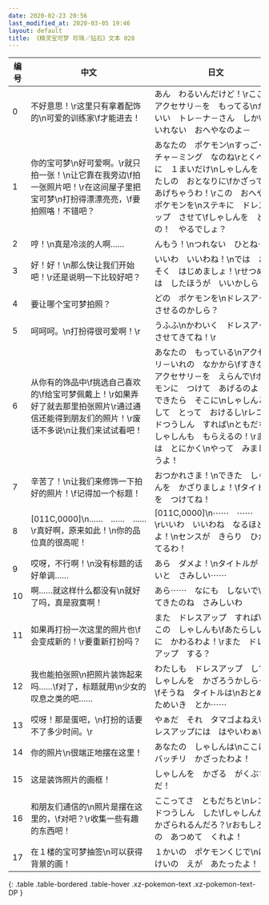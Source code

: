```yaml
---
date: 2020-02-23 20:56
last_modified_at: 2020-03-05 19:46
layout: default
title: 《精灵宝可梦 珍珠／钻石》文本 028
---
```

| 编号 | 中文 | 日文 |
| ---- | ---- | ---- |
| 0 | 不好意思！\r这里只有拿着配饰的\n可爱的训练家\f才能进去！ | あん　わるいんだけど！\rここは　アクセサリ－を　もってる\nかわいい　トレ－ナ－さん　しか\fはいれない　おへやなのよ－ |
| 1 | 你的宝可梦\n好可爱啊。\r就只拍一张！\n让它靠在我旁边\f拍一张照片吧！\r在这间屋子里把宝可梦\n打扮得漂漂亮亮，\f要拍照咯！不错吧？ | あなたの　ポケモン\nすっごく　チャ－ミング　なのね\rとくべつに　１まいだけ\nしゃしんを　あたしの　おとなりに\fかざって　あげちゃうわ！\rこの　おへやで　ポケモンを\nステキに　ドレスアップ　させて\fしゃしんを　とるの！　やるでしょ？ |
| 2 | 哼！\n真是冷淡的人啊…… | んもう！\nつれない　ひとね⋯⋯ |
| 3 | 好！好！\n那么快让我们开始吧！\r还是说明一下比较好吧？ | いいわ　いいわね！\nでは　さっそく　はじめましょ！\rせつめいは　したほうが　いいかしら？ |
| 4 | 要让哪个宝可梦拍照？ | どの　ポケモンを\nドレスアップ　させるのかしら？ |
| 5 | 呵呵呵。\n打扮得很可爱啊！\r | うふふ\nかわいく　ドレスアップ　させてきてね！\r |
| 6 | 从你有的饰品中\f挑选自己喜欢的\f给宝可梦佩戴上！\r如果弄好了就去那里拍张照片\r通过通信还能得到朋友们的照片！\r废话不多说\n让我们来试试看吧！ | あなたの　もっている\nアクセサリ－いれの　なかから\fすきな　アクセサリ－を　えらんで\fポケモンに　つけて　あげるのよ！\rできたら　そこに\nしゃしんと　して　とって　おけるし\rレコ－ドつうしん　すれば\nともだちの　しゃしんも　もらえるの！\rまずは　とにかく\nやって　みましょうよ！ |
| 7 | 辛苦了！\n让我们来修饰一下拍好的照片！\f记得加一个标题！ | おつかれさま！\nできた　しゃしんを　かざりましょ！\fタイトルを　つけてね！ |
| 8 | [011C,0000]\n……　……　……\r真好啊，原来如此！\n你的品位真的很高呢！ | [011C,0000]\n⋯⋯　⋯⋯　⋯⋯\rいいわ　いいわね　なるほどよ！\nセンスが　きらり　ひかってるわ！ |
| 9 | 哎呀，不行啊！\n没有标题的话好单调…… | あら　ダメよ！\nタイトルが　ないと　さみしい⋯⋯ |
| 10 | 啊……就这样什么都没有\n就好了吗，真是寂寞啊！ | あら⋯⋯　なにも　しないで\nでてきたのね　さみしいわ |
| 11 | 如果再打扮一次这里的照片也\f会变成新的！\r要重新打扮吗？ | また　ドレスアップ　すれば\nここの　しゃしんも\fあたらしいのに　かわるわよ！\rまた　ドレスアップ　する？ |
| 12 | 我也能拍张照\n把照片装饰起来吗……\f对了，标题就用\n少女的叹息之类的吧…… | わたしも　ドレスアップ　して\nしゃしんを　かざろうかしら⋯⋯\fそうね　タイトルは\nおとめのためいき　とか⋯⋯ |
| 13 | 哎呀！那是蛋吧，\n打扮的话要不了多少时间。\r | やぁだ　それ　タマゴよねえ\nドレスアップには　はやいわぁ\r |
| 14 | 你的照片\n很端正地摆在这里！ | あなたの　しゃしんは\nここに　バッチリ　かざったわよ！ |
| 15 | 这是装饰照片的画框！ | しゃしんを　かざる　がくぶちだ！ |
| 16 | 和朋友们通信的\n照片是摆在这里的，\f对吧？\r收集一些有趣的东西吧！ | ここってさ　ともだちと\nレコ－ドつうしん　した\fしゃしんが　かざられるんだろ？\rおもしろいの　あつめて　くれよ！ |
| 17 | 在１楼的宝可梦抽签\n可以获得背景的画！ | １かいの　ポケモンくじで\nはいけいの　えが　あたったよ！ |
{: .table .table-bordered .table-hover .xz-pokemon-text .xz-pokemon-text-DP }